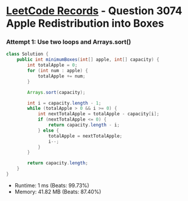 # [LeetCode Records](../../README.md) - Question 3074 Apple Redistribution into Boxes

### Attempt 1: Use two loops and Arrays.sort()
```java
class Solution {
    public int minimumBoxes(int[] apple, int[] capacity) {
        int totalApple = 0;
        for (int num : apple) {
            totalApple += num;
        }

        Arrays.sort(capacity);

        int i = capacity.length - 1;
        while (totalApple > 0 && i >= 0) {
            int nextTotalApple = totalApple - capacity[i];
            if (nextTotalApple <= 0) {
                return capacity.length - i;
            } else {
                totalApple = nextTotalApple;
                i--;
            }
        }

        return capacity.length;
    }
}
```
- Runtime: 1 ms (Beats: 99.73%)
- Memory: 41.82 MB (Beats: 87.40%)

<br>
